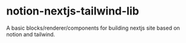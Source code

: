# notion-nextjs-tailwind-lib
A basic blocks/renderer/components for building nextjs site based on notion and tailwind.

